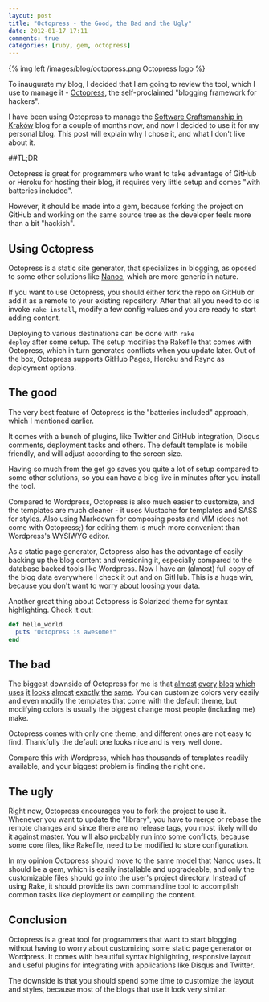 ```yaml
---
layout: post
title: "Octopress - the Good, the Bad and the Ugly"
date: 2012-01-17 17:11
comments: true
categories: [ruby, gem, octopress]
---
```


{% img left /images/blog/octopress.png Octopress logo %}

To inaugurate my blog, I decided that I am going to review the tool, which I use to manage it - [Octopress][octopress], the self-proclaimed "blogging framework for hackers".

I have been using Octopress to manage the [Software Craftsmanship in Kraków][sckrk] blog for a couple of months now, and now I decided to use it for my personal blog.
This post will explain why I chose it, and what I don't like about it.

<!--more-->

##TL;DR

Octopress is great for programmers who want to take advantage of GitHub or Heroku for hosting their blog, it requires very little setup and comes "with batteries included".

However, it should be made into a gem, because forking the project on GitHub and working on the same source tree as the developer feels more than a bit "hackish".

## Using Octopress

Octopress is a static site generator, that specializes in blogging, as oposed to some other solutions like [Nanoc][nanoc], which are more generic in nature.

If you want to use Octopress, you should either fork the repo on GitHub or add it as a remote to your existing repository.
After that all you need to do is invoke <code>rake install</code>, modify a few config values and you are ready to start adding content.

Deploying to various destinations can be done with <code>rake deploy</code> after some setup.
The setup modifies the Rakefile that comes with Octopress, which in turn generates conflicts when you update later.
Out of the box, Octopress supports GitHub Pages, Heroku and Rsync as deployment options.

## The good

The very best feature of Octopress is the "batteries included" approach, which I mentioned earlier. 

It comes with a bunch of plugins, like Twitter and GitHub integration, Disqus comments, deployment tasks and others.
The default template is mobile friendly, and will adjust according to the screen size.

Having so much from the get go saves you quite a lot of setup compared to some other solutions, so you can have a blog live in minutes after you install the tool.

Compared to Wordpress, Octopress is also much easier to customize, and the templates are much cleaner - it uses Mustache for templates and SASS for styles.
Also using Markdown for composing posts and VIM (does not come with Octopress;) for editing them is much more convenient than Wordpress's WYSIWYG editor.

As a static page generator, Octopress also has the advantage of easily backing up the blog content and versioning it, especially compared to the database backed tools like Wordpress.
Now I have an (almost) full copy of the blog data everywhere I check it out and on GitHub.
This is a huge win, because you don't want to worry about loosing your data.

Another great thing about Octopress is Solarized theme for syntax highlighting.
Check it out:

```ruby Sample of syntax highliting
def hello_world
  puts "Octopress is awesome!"
end
```

## The bad

The biggest downside of Octopress for me is that [almost][blog1] [every][blog2] [blog][blog3] [which][blog4] [uses][blog5] [it][blog6] [looks][blog7] [almost][blog8] [exactly][blog9] [the][blog10] [same][blog11].
You can customize colors very easily and even modify the templates that come with the default theme, but modifying colors is usually the biggest change most people (including me) make.

Octopress comes with only one theme, and different ones are not easy to find.
Thankfully the default one looks nice and is very well done.

Compare this with Wordpress, which has thousands of templates readily available, and your biggest problem is finding the right one.

## The ugly

Right now, Octopress encourages you to fork the project to use it.
Whenever you want to update the "library", you have to merge or rebase the remote changes and since there are no release tags, you most likely will do it against master.
You will also probably run into some conflicts, because some core files, like Rakefile, need to be modified to store configuration.

In my opinion Octopress should move to the same model that Nanoc uses.
It should be a gem, which is easily installable and upgradeable, and only the customizable files should go into the user's project directory.
Instead of using Rake, it should provide its own commandline tool to accomplish common tasks like deployment or compiling the content.

## Conclusion

Octopress is a great tool for programmers that want to start blogging without having to worry about customizing some static page generator or Wordpress.
It comes with beautiful syntax highlighting, responsive layout and useful plugins for integrating with applications like Disqus and Twitter.

The downside is that you should spend some time to customize the layout and styles, because most of the blogs that use it look very similar.

[octopress]: http://octopress.org
[sckrk]: http://sckrk.com
[nanoc]: http://nanoc.stoneship.org/ 

[blog1]: http://sciruby.com/
[blog2]: http://www.telenet.com.au/
[blog3]: http://jcsims.me/
[blog4]: http://www.mariovisic.com/
[blog5]: http://hairysun.com/
[blog6]: http://yagnesh.org/
[blog7]: http://nomedojogo.com/
[blog8]: http://trucsdedev.com/
[blog9]: http://duffomelia.com/
[blog10]: http://depth-first.com/
[blog11]: http://www.uru.ch/
